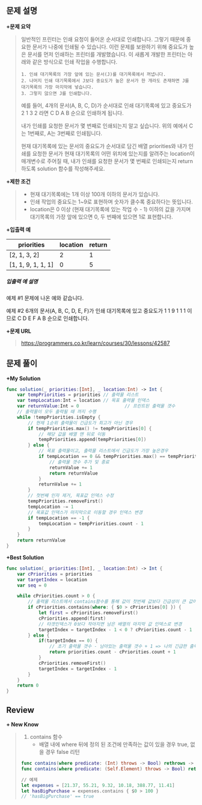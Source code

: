 문제 설명
--------

**\+문제 요약**

> 일반적인 프린터는 인쇄 요청이 들어온 순서대로 인쇄합니다. 그렇기 때문에 중요한 문서가 나중에 인쇄될 수 있습니다. 이런 문제를 보완하기 위해 중요도가 높은 문서를 먼저 인쇄하는 프린터를 개발했습니다. 이 새롭게 개발한 프린터는 아래와 같은 방식으로 인쇄 작업을 수행합니다.
>
> ```
> 1. 인쇄 대기목록의 가장 앞에 있는 문서(J)를 대기목록에서 꺼냅니다.
> 2. 나머지 인쇄 대기목록에서 J보다 중요도가 높은 문서가 한 개라도 존재하면 J를 대기목록의 가장 마지막에 넣습니다.
> 3. 그렇지 않으면 J를 인쇄합니다.
> ```
>
> 예를 들어, 4개의 문서(A, B, C, D)가 순서대로 인쇄 대기목록에 있고 중요도가 2 1 3 2 라면 C D A B 순으로 인쇄하게 됩니다.
>
> 내가 인쇄를 요청한 문서가 몇 번째로 인쇄되는지 알고 싶습니다. 위의 예에서 C는 1번째로, A는 3번째로 인쇄됩니다.
>
> 현재 대기목록에 있는 문서의 중요도가 순서대로 담긴 배열 priorities와 내가 인쇄를 요청한 문서가 현재 대기목록의 어떤 위치에 있는지를 알려주는 location이 매개변수로 주어질 때, 내가 인쇄를 요청한 문서가 몇 번째로 인쇄되는지 return 하도록 solution 함수를 작성해주세요.



**\+제한 조건**

> - 현재 대기목록에는 1개 이상 100개 이하의 문서가 있습니다.
> - 인쇄 작업의 중요도는 1~9로 표현하며 숫자가 클수록 중요하다는 뜻입니다.
> - location은 0 이상 (현재 대기목록에 있는 작업 수 - 1) 이하의 값을 가지며 대기목록의 가장 앞에 있으면 0, 두 번째에 있으면 1로 표현합니다.

**\+입출력 예**

| priorities         | location | return |
| ------------------ | -------- | ------ |
| [2, 1, 3, 2]       | 2        | 1      |
| [1, 1, 9, 1, 1, 1] | 0        | 5      |


##### 입출력 예 설명

예제 #1
문제에 나온 예와 같습니다.

예제 #2
6개의 문서(A, B, C, D, E, F)가 인쇄 대기목록에 있고 중요도가 1 1 9 1 1 1 이므로 C D E F A B 순으로 인쇄합니다.



**+문제 URL**

>https://programmers.co.kr/learn/courses/30/lessons/42587

문제 풀이
---------

**\+My Solution**

```swift
func solution(_ priorities:[Int], _ location:Int) -> Int {
    var tempPriorities = priorities	// 출력물 리스트
    var tempLocation:Int = location	// 목표 출력물 인덱스
    var returnValue:Int = 0					// 프린트된 출력물 갯수
    // 출력물이 모두 출력될 때 까지 수행
    while !tempPriorities.isEmpty { 
        // 현제 1순위 출력물이 긴급도가 최고가 아닌 경우
        if tempPriorities.max() != tempPriorities[0] {
          	// 해당 값을 배열 맨 뒤로 이동
            tempPriorities.append(tempPriorities[0])
        } else {
          	// 목표 출력물이고, 출력물 리스트에서 긴급도가 가장 높은경우
            if tempLocation == 0 && tempPriorities.max() == tempPriorities[0] {
              	// 출력물 갯수 추가 및 종료
                returnValue += 1
                return returnValue
            }
            returnValue += 1
        }
        // 첫번째 인자 제거, 목표값 인덱스 수정
        tempPriorities.removeFirst()
        tempLocation -= 1
        // 목표값 인덱스가 마지막으로 이동할 경우 인덱스 변경
        if tempLocation == -1 {
            tempLocation = tempPriorities.count - 1
        }
    }
    return returnValue
}
```

**\+Best Solution**

```swift
func solution(_ priorities:[Int], _ location:Int) -> Int {
    var cPriorities = priorities
    var targetIndex = location
    var seq = 0

    while cPriorities.count > 0 {
      	// 출력물 리스트에서 contains함수를 통해 값이 첫번째 값보다 긴급성이 큰 값이 배열에 있는지 확인
        if cPriorities.contains(where: { $0 > cPriorities[0] }) {
            let first = cPriorities.removeFirst()
            cPriorities.append(first)
          	// 타겟인덱스가 0보다 작아지면 남은 배열의 마지막 값 인덱스로 변경
            targetIndex = targetIndex - 1 < 0 ? cPriorities.count - 1 : targetIndex - 1
        } else {
            if(targetIndex == 0) {
              	// 초기 출력물 갯수 - 남아있는 출력물 갯수 + 1 => 나의 긴급한 출력물 출력 인덱스
              	return priorities.count - cPriorities.count + 1
            } 
            cPriorities.removeFirst()
            targetIndex = targetIndex - 1
        }
    }
    return 0
}
```


Review
-----------------
**\+ New Know**

> 1. contains 함수
>    - 배열 내에 where 뒤에 정의 된 조건에 만족하는 값이 있을 경우 true, 없을 경우 false 리턴
>
>
> ```swift
> func contains(where predicate: (Int) throws -> Bool) rethrows -> Bool
> func contains(where predicate: (Self.Element) throws -> Bool) rethrows -> Bool
> 
> // 예제
> let expenses = [21.37, 55.21, 9.32, 10.18, 388.77, 11.41]
> let hasBigPurchase = expenses.contains { $0 > 100 }
> // 'hasBigPurchase' == true
> ```
>

